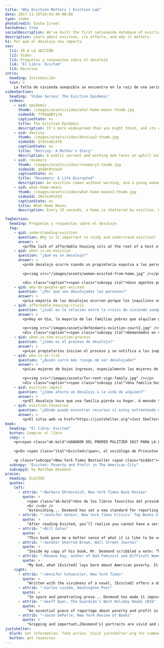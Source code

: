 ```yaml
---
title: "Why Eviction Matters | Eviction Lab"
date: 2017-11-19T20:43:49-08:00
type: index
photoCredit: Sasha Israel
hasSubnav: true
socialDescription: We’ve built the first nationwide database of evictions.  
description: Learn about eviction, its effects, and why it matters.
h1: Por qué el desalojo nos importa
nav:
  li1: IR A LA SECCIÓN
  li2: Video
  li3: Preguntas y respuestas sobre el desalojo 
  li4: 'El Libro: Evicted'
  li5: Recursos
intro:
  heading: Introducción
  text: > 
    La falta de vivienda asequible se encuentra en la raíz de una serie de problemas sociales, desde la pobreza y la falta de vivienda hasta las disparidades educativas y la atención médica. Eso significa que comprender la crisis del desalojo es fundamental para abordar de manera efectiva estos problemas y reducir la desigualdad. Sin embargo, antes del lanzamiento del conjunto de datos de Eviction Lab, se sabía poco sobre la prevalencia del desalojo en Estados Unidos, entonces era imposible estudiar sus causas y consecuencias a nivel nacional. Este nuevo conjunto de datos nos brinda herramientas para comprender mejor y luchar contra la epidemia de desahucios en los Estados Unidos.     
videoSection:
  heading: 'Video Series: The Eviction Epidemic'
  videos:
    - uid: epidemic
      thumb: /images/assets/video/what-home-means-thumb.jpg
      videoId: 7f9dqQBYjcA
      captionState: es
      title: The Eviction Epidemic
      description: It’s more widespread than you might think, and its consequences for individuals and families can be long-lasting and devastating.
    - uid: destiny
      thumb: /images/assets/video/destiny2-thumb.jpg
      videoId: Ql9nCwbLVfA
      captionState: es
      title: "Destiny: A Mother's Story"
      description: A public servant and working mom faces an uphill battle to make ends meet, even as her hours are cut. Then one day, the notice arrives.
    - uid: rosemary
      thumb: /images/assets/video/rosemary2-thumb.jpg
      videoId: gXqNtHtUa1U
      captionState: es
      title: "Rosemary: A Life Disrupted"
      description: An eviction comes without warning, and a young woman finds herself uprooted from her community and struggling in school.
    - uid: what-home-means
      thumb: /images/assets/video/what-home-means2-thumb.jpg
      videoId: INcFo3PxFZU
      captionState: es
      title: What Home Means
      description: Every 15 seconds, a home is shattered by eviction. Hear displaced tenants describe their experiences and learn what you can do to make a difference.

faqSection:
  heading: Preguntas y respuestas sobre el desalojo 
  faq:
    - qid: understanding-eviction
      question: Why is it important to study and understand eviction?
      answer: >
        <p>The lack of affordable housing sits at the root of a host of social problems, from poverty and homelessness to educational disparities and health care. That means understanding the eviction crisis is critical to effectively addressing these problems and reducing inequality. However, before the launch of the Eviction Lab dataset, little was known about the prevalence of eviction in America, so studying its causes and consequences on a national level was impossible. This new dataset gives us the tools to better understand—and fight—America’s eviction epidemic.<p>
    - qid: what-is-an-eviction
      question: "¿Qué es un desalojo?"
      answer: >
        <p>Un desalojo ocurre cuando un propietario expulsa a las personas de sus propiedades. Los desalojos son desplazamientos involuntarios iniciados por el propietario que ocurren a los inquilinos, mientras que las ejecuciones hipotecarias son desplazamientos involuntarios que suceden a los dueños de casa cuando un banco u otra agencia prestataria recupera un hogar.</p>
        
        <p><img src="/images/assets/woman-evicted-from-home.jpg" /></p>

        <div class="caption"><span class="subcopy ital">Unos agentes policiales y trabajadores de una empresa de mudanzas desalojan a un inquilino de un hogar.</span> <span class="subcopy credit">(Foto: Sally Ryan)</div>
    - qid: why-do-people-get-evicted
      question: "¿Por qué son desalojadas las personas?"
      answer: >
        <p>La mayoría de los desalojos ocurren porque los inquilinos no pueden pagar o no pagan la renta. Los propietarios también pueden desalojar a los inquilinos por varias otras razones, como la contratación de internos, el daño a la propiedad, causar disturbios o infringir la ley. En la mayoría de las ciudades y pueblos de Estados Unidos, los propietarios pueden desalojar a los inquilinos, incluso si no han perdido el pago de la renta o no han violado el contrato de arrendamiento; estos se llaman desalojos "sin culpa".  </p> 
    - qid: affordable-housing-crisis
      question: "¿Cuál es la relación entre la crisis de vivienda asequible y la epidemia de desalojo?"
      answer: >
        <p>Hoy en día, la mayoría de las familias pobres que alquilan gastan al menos la mitad de sus ingresos en costos de vivienda, y una de cada cuatro de esas familias gasta más del 70 por ciento de sus ingresos solo en renta y servicios públicos. Los ingresos de los estadounidenses de recursos modestos se han reducido, mientras que los costos de la vivienda se han disparado. Solo una de cada cuatro familias que califica para programas de vivienda asequible recibe ayuda de algún tipo. Bajo esas condiciones, se ha vuelto más difícil para las familias de bajos ingresos mantenerse al día con los costos de alquiler y servicios públicos, y un número cada vez mayor está viviendo un paso en falso o una emergencia lejos del desalojo. </p>
        
        <p><img src="/images/assets/defendants-eviction-court2.jpg" /></p>
        <div class="caption"><span class="subcopy ital">Demandados en el corte de desalojo.</span> <span class="subcopy credit">(Foto: Sasha Israel)</div>
    - qid: what-is-the-eviction-process
      question: "¿Cómo es el proceso de desalojo?"
      answer: >
        <p>Los propietarios inician el proceso y se notifica a los inquilinos para que se presenten ante el tribunal. Casi en todas partes en los Estados Unidos, los desalojos tienen lugar en un tribunal civil, donde los inquilinos no tienen derecho a un abogado. Por esta razón y otras, la mayoría de los inquilinos no aparecen en el tribunal de desalojo. Cuando esto sucede, reciben un juicio de desalojo por defecto, siempre que el propietario o un representante esté presente. Los inquilinos que comparecen ante el tribunal también pueden recibir una sentencia de desalojo que les ordena abandonar su hogar antes de una fecha específica. Los casos de desalojo se pueden resolver de otras maneras también. Por un lado, el caso puede desestimarse o fallar a favor de los acusados, lo que permite que el inquilino permanezca en su hogar. Además, se puede establecer un acuerdo mediado entre un propietario y un inquilino, a menudo llamado "acuerdo" o "estipulación", que viene con ciertos términos. Si los inquilinos cumplen con los términos, se desestima el desalojo; si no lo hacen, se puede emitir un juicio de desalojo. En el caso de que los inquilinos desalojados no salgan de su hogar antes de la fecha especificada, el propietario puede presentar un "mandato de restitución" que permite a los agentes del orden expulsar por fuerza a una familia y, a menudo, sus pertenencias.</p>
    - qid: who-is-at-risk
      question: "¿Quién corre más riesgo de ser desalojado?"
      answer: >
        <p>Las mujeres de bajos ingresos, especialmente las mujeres de color pobres, tienen alto riesgo de desalojo. La investigación ha demostrado que las víctimas de violencia doméstica y las familias con niños también corren un riesgo particularmente alto de desalojo.</p>
        
        <p><img src="/images/assets/for-rent-sign-family.jpg" /></p>
        <div class="caption"><span class="subcopy ital">Una familia busca vivienda después de ser desalojada.</span> <span class="subcopy credit">(Foto: Matthew Desmond)</div>
    - qid: eviction-impact
      question: "¿Cómo afecta un desalojo a la vida de alguien?"
      answer: >
        <p>El desalojo hace que una familia pierda su hogar. A menudo también son expulsados de su comunidad y sus hijos tienen que cambiar de escuela. Las familias también pierden regularmente sus pertenencias, que se amontonan en la acera o se almacenan, solo para ser recuperadas después de pagar una tarifa. Un desalojo legal viene con un registro judicial, que puede evitar que las familias se reubiquen en viviendas dignas en un vecindario seguro, ya que muchos propietarios filtran los recientes desalojos. Los estudios también muestran que el desalojo causa la pérdida de empleo, ya que el proceso estresante y prolongado de ser expulsado por fuerza de un hogar hace que las personas cometan errores en el trabajo y pierdan su trabajo. También se ha demostrado que el desalojo afecta la salud mental de las personas: un estudio encontró que las madres que experimentaron el desalojo reportaron tasas más altas de depresión dos años después de su mudanza. La evidencia indica claramente que el desalojo no es solo una condición de pobreza, sino que es una causa de ello.</p>
    - qid: eviction-resources
      question: "¿Dónde puedo encontrar recursos si estoy enfrentando el desalojo o si quiero involucrarme?"
      answer: >
        <p>El sitio web <a href="https://justshelter.org">Just Shelter</a> contiene enlaces a más de 600 organizaciones comunitarias y nacionales que ofrecen asistencia de vivienda, educación y ayuda, asistencia legal y asesoramiento sobre derechos de los inquilinos.</p>
book:
  heading: "El libro: Evicted"
  button: Comprar el libro 
  copy: >
    <p><span class="ak-bold">GANADOR DEL PREMIO PULITZER 2017 PARA LA LITERATURA GENERAL DE NO FICCIÓN</span></p>
    
    <p>En <span class="ital">Evicted</span>, el sociólogo de Princeton y MacArthur "Genio" Matthew Desmond sigue a ocho familias en Milwaukee mientras luchan por mantener un techo sobre sus cabezas. Aclamado como "desgarrador y revelador" (The Nation), "vívido e inquietante" (New York Review of Books), Evicted transforma nuestra comprensión de la pobreza y la explotación económica mientras ofrece nuevas ideas para resolver uno de los problemas más devastadores de Estados Unidos del siglo XXI. Sus escenas inolvidables de esperanza y pérdida nos recuerdan la centralidad del hogar, sin la cual nada más es posible.</p>
    
    <p class="subcopy">New York Times Bestseller <span class="middot"></span>Ganador del Premio Del Círculo Crítico Nacional del Libro Para Literatura de No Ficcíon <span class="middot"></span>Ganador del Premio Pen / John Kenneth Galbraith por No Ficcíon <span class="middot"></span>Ganador de la Medalla Andrew Carnegie por la Excelencia en la No Ficción <span class="middot"></span>Finalista del Premio Del Libro de Los Anegeles Times <span class="middot"></span>Ganador del Premio Hillman 2017 para el Periodismo de Libros <span class="middot"></span>Ganador del Premio Chicago Tribune Heartland</p>
  subcopy: "Evicted: Poverty and Profit in The American City"
  subcopy2: by Matthew Desmond
praise:
  heading: ELOJIOS
  quotes:
    left:
      - attrib: "—Barbara Ehrenreich, New York Times Book Review"
        quote: >
          <span class="ak-bold">Uno de los libros favoritos del presidente Barack Obama de 2017</span>
          <br /><br />
          "Astonishing... Desmond has set a new standard for reporting on poverty." 
      - attrib: "—Jennifer Senior, New York Times Critics’ Top Books of 2016"
        quote: >
          "After reading Evicted, you’ll realize you cannot have a serious conversation about poverty without talking about housing.... The book is that good, and it’s that unignorable."
      - attrib: "—Bill Gates"
        quote: >
          "This book gave me a better sense of what it is like to be very poor in this country than anything else I have read… It is beautifully written, thought-provoking, and unforgettable."
      - attrib: "—Senator Sherrod Brown, Wall Street Journal"
        quote: >
          "Inside my copy of his book, Mr. Desmond scribbled a note: “home = life.” Too many in Washington don’t understand that. We need a government that will partner with communities, from Appalachia to the suburbs to downtown Cleveland, to make hard work pay off for all these overlooked Americans."
      - attrib: "—Roxane Gay, author of Bad Feminist and Difficult Women"
        quote: >
          "My God, what [Evicted] lays bare about American poverty. It is devastating and infuriating and a necessary read."
    right:
      - attrib: "—Jennifer Schuessler, New York Times"
        quote: >
          "Written with the vividness of a novel, [Evicted] offers a dark mirror of middle-class America’s obsession with real estate, laying bare the workings of the low end of the market, where evictions have become just another part of an often lucrative business model."
      - attrib: "—Carlos Lozada, Washington Post"
        quote: >
          "In spare and penetrating prose... Desmond has made it impossible to consider poverty without grappling with the role of housing. This pick [as best book of 2016] was not close."
      - attrib: "—Geoff Dyer, The Guardian’s Best Holiday Reads 2016"
        quote: >
          "An essential piece of reportage about poverty and profit in urban America."
      - attrib: "—Jason DeParle, New York Review of Books"
        quote: >
          "Gripping and important…[Desmond's] portraits are vivid and unsettling."
justshelter:
  blurb: Get information. Take action. Visit justshelter.org for community and nationwide resources.
  button: get resources
---
```


